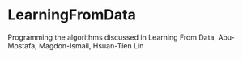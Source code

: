 # LearningFromData
Programming the algorithms discussed in Learning From Data, Abu-Mostafa, Magdon-Ismail, Hsuan-Tien Lin
